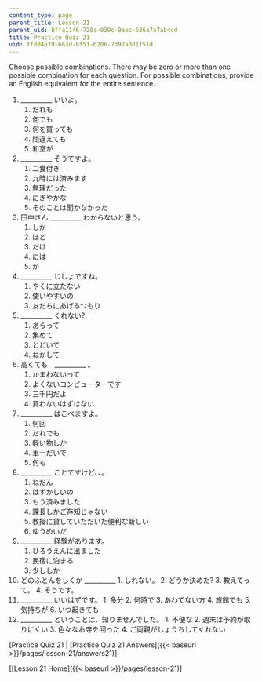 ```yaml
---
content_type: page
parent_title: Lesson 21
parent_uid: bffa1146-720a-039c-9aec-636a7a7ab4cd
title: Practice Quiz 21
uid: ffd04e79-663d-bf51-b206-7d92a3d1f51d
---
```


Choose possible combinations. There may be zero or more than one possible combination for each question. For possible combinations, provide an English equivalent for the entire sentence.

1.  \_\_\_\_\_\_\_\_\_\_ いいよ。
    1.  だれも
    2.  何でも
    3.  何を買っても
    4.  間違えても
    5.  和室が
2.  \_\_\_\_\_\_\_\_\_\_ そうですよ。
    1.  二食付き
    2.  九時には済みます
    3.  無理だった
    4.  にぎやかな
    5.  そのことは聞かなかった
3.  田中さん \_\_\_\_\_\_\_\_\_\_ わからないと思う。
    1.  しか
    2.  ほど
    3.  だけ
    4.  には
    5.  が
4.  \_\_\_\_\_\_\_\_\_\_ じしょですね。
    1.  やくに立たない
    2.  使いやすいの
    3.  友だちにあげるつもり
5.  \_\_\_\_\_\_\_\_\_\_ くれない?
    1.  あらって
    2.  集めて
    3.  とどいて
    4.  ねかして
6.  高くても　\_\_\_\_\_\_\_\_\_\_ 。
    1.  かまわないって
    2.  よくないコンピューターです
    3.  三千円だよ
    4.  買わないはずはない
7.  \_\_\_\_\_\_\_\_\_\_ はこべますよ。
    1.  何回
    2.  だれでも
    3.  軽い物しか
    4.  車一だいで
    5.  何も
8.  \_\_\_\_\_\_\_\_\_\_ ことですけど、、。
    1.  ねだん
    2.  はずかしいの
    3.  もう済みました
    4.  課長しかご存知じゃない
    5.  教授に貸していただいた便利な新しい
    6.  ゆうめいだ
9.  \_\_\_\_\_\_\_\_\_\_ 経験があります。
    1.  ひろうえんに出ました
    2.  民宿に泊まる
    3.  少ししか
10.  どのふとんをしくか \_\_\_\_\_\_\_\_\_\_
    1.  しれない。
    2.  どうか決めた?
    3.  教えてって。
    4.  そうです。
11.  \_\_\_\_\_\_\_\_\_\_ いいはずです。
    1.  多分
    2.  何時で
    3.  あわてない方
    4.  旅館でも
    5.  気持ちが
    6.  いつ起きても
12.  \_\_\_\_\_\_\_\_\_\_ ということは、知りませんでした。
    1.  不便な
    2.  週末は予約が取りにくい
    3.  色々なお寺を回った
    4.  ご両親がしょうちしてくれない

\[Practice Quiz 21 | [Practice Quiz 21 Answers]({{< baseurl >}}/pages/lesson-21/answers21)\]

\[[Lesson 21 Home]({{< baseurl >}}/pages/lesson-21)\]